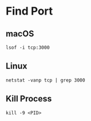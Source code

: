 # Find Port

## macOS

`lsof -i tcp:3000`

## Linux

`netstat -vanp tcp | grep 3000`

## Kill Process

`kill -9 <PID>`

